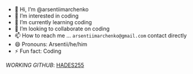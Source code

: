 - 👋 Hi, I’m @arsentiimarchenko
- 👀 I’m interested in coding
- 🌱 I’m currently learning coding
- 💞️ I’m looking to collaborate on coding
- 📫 How to reach me ... `arsentiimarchenko@gmail.com` contact directly
- 😄 Pronouns: Arsentii/he/him
- ⚡ Fun fact: Coding

*WORKING GITHUB*: <a href="https://github/hades255" target="_blank">HADES255</a>

<!---
arsentiimarchenko/arsentiimarchenko is a ✨ special ✨ repository because its `README.md` (this file) appears on your GitHub profile.
You can click the Preview link to take a look at your changes.
--->
